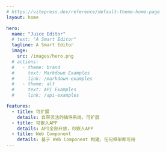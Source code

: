```yaml
---
# https://vitepress.dev/reference/default-theme-home-page
layout: home

hero:
  name: "Juice Editor"
  # text: "A Smart Editor"
  tagline: A Smart Editor
  image: 
    src: /images/hero.png
  # actions:
  #   - theme: brand
  #     text: Markdown Examples
  #     link: /markdown-examples
  #   - theme: alt
  #     text: API Examples
  #     link: /api-examples

features:
  - title: 可扩展
    details: 自带灵活的插件系统，可扩展
  - title: 可嵌入APP
    details: API全部开放，可嵌入APP
  - title: Web Component
    details: 基于 Web Component 构建，任何框架都可用
---
```


